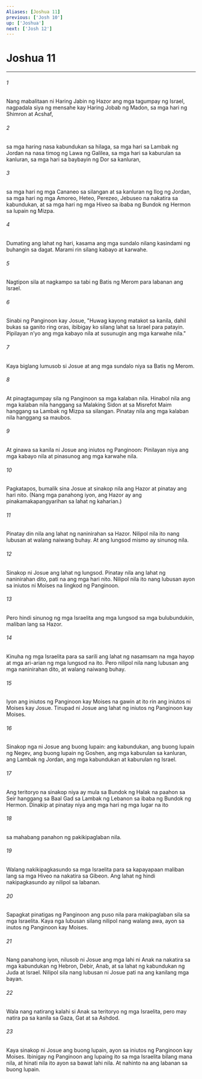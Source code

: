 ```yaml
---
Aliases: [Joshua 11]
previous: ['Josh 10']
up: ['Joshua']
next: ['Josh 12']
---
```

# Joshua 11

***

###### 1
Nang mabalitaan ni Haring Jabin ng Hazor ang mga tagumpay ng Israel, nagpadala siya ng mensahe kay Haring Jobab ng Madon, sa mga hari ng Shimron at Acshaf, 

###### 2
sa mga haring nasa kabundukan sa hilaga, sa mga hari sa Lambak ng Jordan na nasa timog ng Lawa ng Galilea, sa mga hari sa kaburulan sa kanluran, sa mga hari sa baybayin ng Dor sa kanluran, 

###### 3
sa mga hari ng mga Cananeo sa silangan at sa kanluran ng Ilog ng Jordan, sa mga hari ng mga Amoreo, Heteo, Perezeo, Jebuseo na nakatira sa kabundukan, at sa mga hari ng mga Hiveo sa ibaba ng Bundok ng Hermon sa lupain ng Mizpa. 

###### 4
Dumating ang lahat ng hari, kasama ang mga sundalo nilang kasindami ng buhangin sa dagat. Marami rin silang kabayo at karwahe. 

###### 5
Nagtipon sila at nagkampo sa tabi ng Batis ng Merom para labanan ang Israel. 

###### 6
Sinabi ng Panginoon kay Josue, "Huwag kayong matakot sa kanila, dahil bukas sa ganito ring oras, ibibigay ko silang lahat sa Israel para patayin. Pipilayan nʼyo ang mga kabayo nila at susunugin ang mga karwahe nila." 

###### 7
Kaya biglang lumusob si Josue at ang mga sundalo niya sa Batis ng Merom. 

###### 8
At pinagtagumpay sila ng Panginoon sa mga kalaban nila. Hinabol nila ang mga kalaban nila hanggang sa Malaking Sidon at sa Misrefot Maim hanggang sa Lambak ng Mizpa sa silangan. Pinatay nila ang mga kalaban nila hanggang sa maubos. 

###### 9
At ginawa sa kanila ni Josue ang iniutos ng Panginoon: Pinilayan niya ang mga kabayo nila at pinasunog ang mga karwahe nila. 

###### 10
Pagkatapos, bumalik sina Josue at sinakop nila ang Hazor at pinatay ang hari nito. (Nang mga panahong iyon, ang Hazor ay ang pinakamakapangyarihan sa lahat ng kaharian.) 

###### 11
Pinatay din nila ang lahat ng naninirahan sa Hazor. Nilipol nila ito nang lubusan at walang naiwang buhay. At ang lungsod mismo ay sinunog nila. 

###### 12
Sinakop ni Josue ang lahat ng lungsod. Pinatay nila ang lahat ng naninirahan dito, pati na ang mga hari nito. Nilipol nila ito nang lubusan ayon sa iniutos ni Moises na lingkod ng Panginoon. 

###### 13
Pero hindi sinunog ng mga Israelita ang mga lungsod sa mga bulubundukin, maliban lang sa Hazor. 

###### 14
Kinuha ng mga Israelita para sa sarili ang lahat ng nasamsam na mga hayop at mga ari-arian ng mga lungsod na ito. Pero nilipol nila nang lubusan ang mga naninirahan dito, at walang naiwang buhay. 

###### 15
Iyon ang iniutos ng Panginoon kay Moises na gawin at ito rin ang iniutos ni Moises kay Josue. Tinupad ni Josue ang lahat ng iniutos ng Panginoon kay Moises. 

###### 16
Sinakop nga ni Josue ang buong lupain: ang kabundukan, ang buong lupain ng Negev, ang buong lupain ng Goshen, ang mga kaburulan sa kanluran, ang Lambak ng Jordan, ang mga kabundukan at kaburulan ng Israel. 

###### 17
Ang teritoryo na sinakop niya ay mula sa Bundok ng Halak na paahon sa Seir hanggang sa Baal Gad sa Lambak ng Lebanon sa ibaba ng Bundok ng Hermon. Dinakip at pinatay niya ang mga hari ng mga lugar na ito 

###### 18
sa mahabang panahon ng pakikipaglaban nila. 

###### 19
Walang nakikipagkasundo sa mga Israelita para sa kapayapaan maliban lang sa mga Hiveo na nakatira sa Gibeon. Ang lahat ng hindi nakipagkasundo ay nilipol sa labanan. 

###### 20
Sapagkat pinatigas ng Panginoon ang puso nila para makipaglaban sila sa mga Israelita. Kaya nga lubusan silang nilipol nang walang awa, ayon sa inutos ng Panginoon kay Moises. 

###### 21
Nang panahong iyon, nilusob ni Josue ang mga lahi ni Anak na nakatira sa mga kabundukan ng Hebron, Debir, Anab, at sa lahat ng kabundukan ng Juda at Israel. Nilipol sila nang lubusan ni Josue pati na ang kanilang mga bayan. 

###### 22
Wala nang natirang kalahi si Anak sa teritoryo ng mga Israelita, pero may natira pa sa kanila sa Gaza, Gat at sa Ashdod. 

###### 23
Kaya sinakop ni Josue ang buong lupain, ayon sa iniutos ng Panginoon kay Moises. Ibinigay ng Panginoon ang lupaing ito sa mga Israelita bilang mana nila, at hinati nila ito ayon sa bawat lahi nila. At nahinto na ang labanan sa buong lupain.
